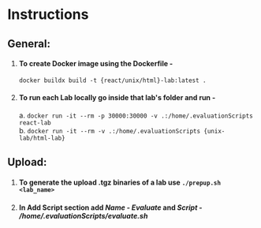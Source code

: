 # Instructions  
  
## General:  
1. #### To create Docker image using the Dockerfile -  
    ```docker buildx build -t {react/unix/html}-lab:latest .```  
2. #### To run each Lab locally go inside that lab's folder and run -  
    a. ``docker run -it --rm -p 30000:30000 -v .:/home/.evaluationScripts react-lab``  
    b. ``docker run -it --rm -v .:/home/.evaluationScripts {unix-lab/html-lab}``  

## Upload:
1. #### To generate the upload .tgz binaries of a lab use ``./prepup.sh <lab_name>``
2. #### In Add Script section add *Name - Evaluate* and *Script - /home/.evaluationScripts/evaluate.sh*  
